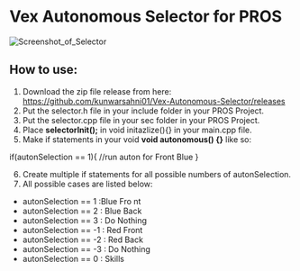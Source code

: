 # Vex Autonomous Selector for PROS
![Screenshot_of_Selector](https://user-images.githubusercontent.com/22580992/67626102-d9e1d080-f814-11e9-84cd-63a44e6a35af.png)

## How to use:
1. Download the zip file release from here: https://github.com/kunwarsahni01/Vex-Autonomous-Selector/releases
2. Put the selector.h file in your include folder in your PROS Project.
3. Put the selector.cpp file in your sec folder in your PROS Project.
4. Place **selectorInit();** in void initazlize(){} in your main.cpp file.
5. Make if statements in your void **void autonomous() {}** like so:

  if(autonSelection == 1){ //run auton for Front Blue }

6. Create multiple if statements for all possible numbers of autonSelection.
7. All possible cases are listed below:

* autonSelection == 1 :Blue Fro nt 
* autonSelection == 2 : Blue Back
* autonSelection == 3 : Do Nothing
* autonSelection == -1 : Red Front
* autonSelection == -2 : Red Back
* autonSelection == -3 : Do Nothing
* autonSelection == 0 : Skills
